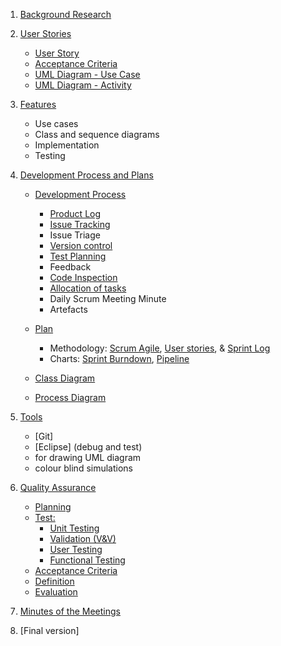 1. [Background Research](./CO886_G6_Documentation/Background-Research)  

2. [User Stories](./CO886_G6_Documentation/User-Stories)  
   * [User Story](./CO886_G6_Documentation/User-Stories) 
   * [Acceptance Criteria](./CO886_G6_Documentation/User-Stories) 
   * [UML Diagram - Use Case](./CO886_G6_Documentation/User-Stories) 
   * [UML Diagram - Activity](./CO886_G6_Documentation/User-Stories) 

3. [Features](./CO886_G6_Documentation/Features)
   * Use cases
   * Class and sequence diagrams
   * Implementation
   * Testing 

4. [Development Process and Plans](./CO886_G6_Documentation/Development-Process-and-Plans)  
   * [Development Process](./CO886_G6_Documentation/Development-Process-and-Plans)
     * [Product Log](https://git.cs.kent.ac.uk/co886/g6/issues) 
     * [Issue Tracking](https://git.cs.kent.ac.uk/co886/g6/issues)
     * Issue Triage
     * [Version control](https://git.cs.kent.ac.uk/co886/g6/network/master)
     * [Test Planning](https://git.cs.kent.ac.uk/co886/g6/wikis/CO886_G6_Documentation/Quality-Assurance)
     * Feedback
     * [Code Inspection](https://git.cs.kent.ac.uk/co886/g6/wikis/CO886_G6_Documentation/Quality-Assurance)
     * [Allocation of tasks](https://git.cs.kent.ac.uk/co886/g6/graphs/master) 
     * Daily Scrum Meeting Minute
     * Artefacts

   * [Plan](./CO886_G6_Documentation/Development-Process-and-Plans)
     * Methodology: [Scrum Agile](./Development-Process-and-Plans/Scrum-Agile), [User stories](./User-Stories),  & [Sprint Log](https://git.cs.kent.ac.uk/co886/g6/milestones/3)  
     * Charts: [Sprint Burndown](https://git.cs.kent.ac.uk/co886/g6/milestones/3), [Pipeline](https://git.cs.kent.ac.uk/co886/g6/pipelines/charts) 

   * [Class Diagram](./CO886_G6_Documentation/Development-Process-and-Plans)
   * [Process Diagram](./CO886_G6_Documentation/Development-Process-and-Plans)

5. [Tools](./CO886_G6_Documentation/Tools)
   * [Git]
   * [Eclipse] (debug and test)
   * for drawing UML diagram
   * colour blind simulations
   
6. [Quality Assurance](./CO886_G6_Documentation/Quality-Assurance)
   * [Planning](./CO886_G6_Documentation/Quality-Assurance)
   * [Test:](./CO886_G6_Documentation/Quality-Assurance)
      * [Unit Testing](./CO886_G6_Documentation/Quality-Assurance)   
      * [Validation (V&V)](./CO886_G6_Documentation/Quality-Assurance)  
      * [User Testing](./CO886_G6_Documentation/Quality-Assurance)
      * [Functional Testing](./CO886_G6_Documentation/Quality-Assurance)
   * [Acceptance Criteria](./CO886_G6_Documentation/User-Stories)  
   * [Definition](./CO886_G6_Documentation/Quality-Assurance)  
   * [Evaluation](./CO886_G6_Documentation/Quality-Assurance)   

6. [Minutes of the Meetings](./Minutes-of-the-Meetings)

7. [Final version]